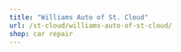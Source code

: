 ```yaml
---
title: "Williams Auto of St. Cloud"
url: /st-cloud/williams-auto-of-st-cloud/
shop: car repair
---
```

